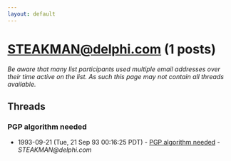```yaml
---
layout: default
---
```


# STEAKMAN@delphi.com (1 posts)

_Be aware that many list participants used multiple email addresses over their time active on the list. As such this page may not contain all threads available._

## Threads

### PGP algorithm needed
+ 1993-09-21 (Tue, 21 Sep 93 00:16:25 PDT) - [PGP algorithm needed](/archive/1993/09/a0e8d6e03cd1ef025a62c2dd5e9f064ff3691910be4ded3b63291a3ae7f8adef) - _STEAKMAN@delphi.com_

